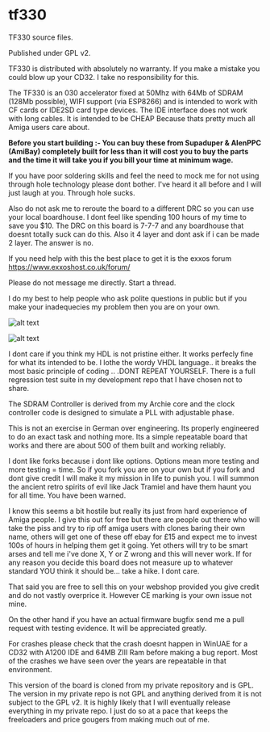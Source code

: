 # tf330

TF330 source files. 

Published under GPL v2. 

TF330 is distributed with absolutely no warranty. If you make a mistake you could blow up your CD32. I take no responsibility for this. 

The TF330 is an 030 accelerator fixed at 50Mhz with 64Mb of SDRAM (128Mb possible), WIFI support (via ESP8266) and is intended to work with CF cards or IDE2SD card type devices. The IDE interface does not work with long cables. It is intended to be CHEAP Because thats pretty much all Amiga users care about. 

**Before you start building :- You can buy these from Supaduper & AlenPPC (AmiBay) completely built for less than it will cost you to buy the parts and the time it will take you if you bill your time at minimum wage.**

If you have poor soldering skills and feel the need to mock me for not using through hole technology please dont bother. I've heard it all before and I will just laugh at you. Through hole sucks. 

Also do not ask me to reroute the board to a different DRC so you can use your local boardhouse. I dont feel like spending 100 hours of my time to save you $10. The DRC on this board is 7-7-7 and any boardhouse that doesnt totally suck can do this. Also it 4 layer and dont ask if i can be made 2 layer. The answer is no. 

If you need help with this the best place to get it is the exxos forum https://www.exxoshost.co.uk/forum/ 

Please do not message me directly. Start a thread. 

I do my best to help people who ask polite questions in public but if you make your inadequecies my problem then you are on your own. 

![alt text](https://github.com/terriblefire/tf330/raw/master/top.png "Top of board")

![alt text](https://github.com/terriblefire/tf330/raw/master/bottom.png "Bottom of board")

I dont care if you think my HDL is not pristine either. It works perfecly fine for what its intended to be. I lothe the wordy VHDL language.. it breaks the most basic principle of coding .. .DONT REPEAT YOURSELF. There is a full regression test suite in my development repo that I have chosen not to share.

The SDRAM Controller is derived from my Archie core and the clock controller code is designed to simulate a PLL with adjustable phase. 

This is not an exercise in German over engineering. Its properly engineered to do an exact task and nothing more. Its a simple repeatable board that works and there are about 500 of them built and working reliably.

I dont like forks because i dont like options. Options mean more testing and more testing = time. So if you fork you are on your own but if you fork and dont give credit I will make it my mission in life to punish you. I will summon the ancient retro spirits of evil like Jack Tramiel and have them haunt you for all time. You have been warned. 

I know this seems a bit hostile but really its just from hard experience of Amiga people. I give this out for free but there are people out there who will take the piss and try to rip off amiga users with clones baring their own name, others will get one of these off ebay for £15 and expect me to invest 100s of hours in helping them get it going. Yet others will try to be smart arses and tell me i've done X, Y or Z wrong and this will never work. If for any reason you decide this board does not measure up to whatever standard YOU think it should be... take a hike. I dont care. 

That said you are free to sell this on your webshop provided you give credit and do not vastly overprice it. However CE marking is your own issue not mine. 

On the other hand if you have an actual firmware bugfix send me a pull request with testing evidence. It will be appreciated greatly. 

For crashes please check that the crash doesnt happen in WinUAE for a CD32 with A1200 IDE and 64MB ZIII Ram before making a bug report. Most of the crashes we have seen over the years are repeatable in that environment. 

This version of the board is cloned from my private repository and is GPL. The version in my private repo is not GPL and anything derived from it is not subject to the GPL v2. It is highly likely that I will eventually release everything in my private repo. I just do so at a pace that keeps the freeloaders and price gougers from making much out of me. 
